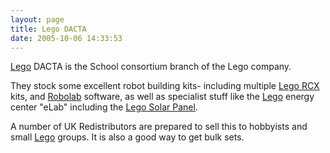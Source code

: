 ```yaml
---
layout: page
title: Lego DACTA
date: 2005-10-06 14:33:53
---
```

[Lego](/wiki/lego.html "The best known construction toy") DACTA is the School consortium branch of the Lego company.

They stock some excellent robot building kits- including multiple [Lego RCX](/wiki/rcx.html "The Lego RCX") kits, and [Robolab](/wiki/robolab.html "Robolab") software, as well as specialist stuff like the [Lego](/wiki/lego.html "The best known construction toy") energy center "eLab" including the [Lego Solar Panel](/wiki/lego_solar_panel.html "Lego Solar Panel").

A number of UK Redistributors are prepared to sell this to hobbyists and small [Lego](/wiki/lego.html "The best known construction toy") groups. It is also a good way to get bulk sets.
